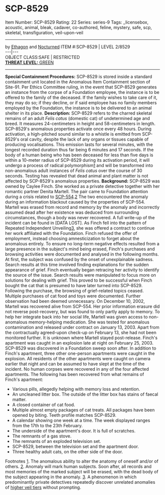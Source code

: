 # SCP-8529
Item Number: SCP-8529
Rating: 22
Series: series-9
Tags: _licensebox, acoustic, animal, bleak, cadaver, co-authored, feline, mystery, safe, scp, skeletal, transfiguration, veil-upon-veil

---

by [Ethagon](/ethagon-s-author-page) and [Nocturned](/nocturned-s-not-at-all-amazing-author-page)
ITEM #:SCP-8529 | LEVEL 2/8529  
---|---  
OBJECT CLASS:SAFE | RESTRICTED  
[**THREAT LEVEL:** GREEN](https://scp-int.wikidot.com/niveaux-de-menace-des-objets-scp)
* * *
**Special Containment Procedures:** SCP-8529 is stored inside a standard containment unit located in the Anomalous Item Containment section of Site-91.
Per Ethics Committee ruling, in the event that SCP-8529 generates an instance from the corpse of a Foundation employee, the instance is to be offered to the family of the deceased. If the family wishes to take care of it, they may do so; if they decline, or if said employee has no family members employed by the Foundation, the instance is to be delivered to an animal shelter in its place.
**Description:** SCP-8529 refers to the charred skeletal remains of an adult _Felis catus_ (domestic cat) of undetermined age and breed. It measures 24-centimeters in height and 58-centimeters in length.
SCP-8529's anomalous properties activate once every 48 hours. During activation, a high-pitched sound similar to a whistle is emitted from SCP-8529's oral cavity, despite the lack of any organs or tissues capable of producing vocalisations. This emission lasts for several minutes, with the longest recorded duration thus far being 6 minutes and 17 seconds.
If the body of a human being who has been deceased for less than five days is within a 10-meter radius of SCP-8529 during its activation period, it will undergo a process of radical polymorphism[1](javascript:;) and will be transformed into non-anomalous adult instances of _Felis catus_ over the course of 30 seconds.
Testing has revealed that dead animal and plant matter is not affected by SCP-8529's anomalous properties.
**Background:** SCP-8529 was owned by Caylee Finch. She worked as a private detective together with her romantic partner Denita Martell. The pair came to Foundation attention during a crisis related to [SCP-554](/scp-554).[2](javascript:;) The two encountered the anomaly during an information blackout caused by the properties of SCP-554. Martell was erased from record and memory by the anomaly and incorrectly assumed dead after her existence was deduced from surrounding circumstances, though a body was never recovered. A full write-up of the incident can be found in [DATA LOST].
As Finch fell into the pattern of Repeated Independent Unveiling[3](javascript:;), she was offered a contract to continue her work affiliated with the Foundation. Finch refused the offer of employment, instead choosing amnesticization to forget about the anomalous entirely.
To ensure no long-term negative effects resulted from a large presence in the subject's mind being erased, Finch's purchases and browsing activities were documented and analysed in the following months. At first, the subject was confused by the onset of unexplainable sadness. Search results at this time involved finding explanations for the sudden appearance of grief. Finch eventually began retracing her activity to identify the source of the issue. Search results were manipulated to focus more on solutions for dealing with grief.
This proved to be successful when Finch bought the cat that is presumed to have later turned into SCP-8529. Following the purchase, the browsing of grief-related topics ceased. Multiple purchases of cat food and toys were documented. Further observation had been deemed unnecessary.
On December 10, 2002, Martell was recovered alive from SCP-554. Her prior information erasure did not reverse post-recovery, but was found to only partly apply to memory. To help her integrate back into her social life, Martell was given access to non-anomalous memory-helping medication. She was tested for anomalous contamination and released under contract on January 13, 2003. Apart from the contractually agreed-upon check-up on February 13, she had not been monitored further. It is unknown where Martell stayed post-release.
Finch's apartment was caught in an explosion late at night on February 25, 2003. SCP-8529 was discovered in a Foundation sweep soon after. In addition to Finch's apartment, three other one-person apartments were caught in the explosion. All residents of the other apartments were caught on camera earlier that night and can be assumed to have slept at the time of the incident. No human corpses were recovered in any of the four affected apartments.
The following has been recovered from what remains of Finch's apartment:
  * Various pills, allegedly helping with memory loss and retention.
  * An uncleaned litter box. The outside of the litter box has stains of faecal matter.
  * A closed container of cat food.
  * Multiple almost empty packages of cat treats. All packages have been opened by biting. Teeth profile matches SCP-8529.
  * A calendar showing one week at a time. The week displayed ranges from the 17th to the 23th February.
  * The underside of the apartment's door. It is full of scratches.
  * The remnants of a gas stove.
  * The remnants of an exploded television set.
  * SCP-8529, between the television set and the apartment door.
  * Three healthy adult cats, on the other side of the door.

Footnotes
[1](javascript:;). The anomalous ability to alter the anatomy of oneself and/or of others.
[2](javascript:;). Anomaly will mark human subjects. Soon after, all records and most memories of the marked subject will be erased, with the dead body of the subject appearing in the anomaly.
[3](javascript:;). A phenomenon in which predominantly private detectives repeatedly discover unrelated anomalies of [higher veil tiers](/5-veil-tiers) without prompting.
